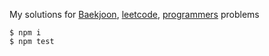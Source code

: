 
My solutions for
[Baekjoon](https://www.acmicpc.net/),
[leetcode](https://leetcode.com/problemset/all/),
[programmers](http://programmers.co.kr/learn/challenges)
problems

```
$ npm i
$ npm test
```